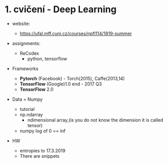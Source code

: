 # 1. cvičení - Deep Learning
* website:
    * https://ufal.mff.cuni.cz/courses/npfl114/1819-summer
* assignments: 
    * ReCodex
        * python, tensorflow
* Frameworks 
    * **Pytorch** (Facebook) - Torch(2015), Caffe(2013,14)
    * **TensorFlow**  (Google)1.0 end - 2017 Q3 
    * **TensorFlow** 2.0 

* Data = Numpy 
    * tutorial
    * np.ndarray 
        * ndimensional array,(is you do not know the dimension it is called tensor)
    * numpy log of 0 == inf 
* HW 
    * entropies to 17.3.2019 
    * There are snippets 
